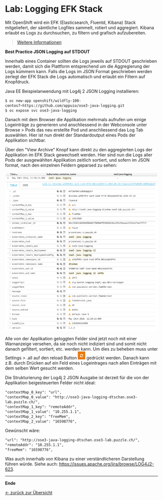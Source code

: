 # Lab: Logging EFK Stack

Mit OpenShift wird ein EFK (Elasticsearch, Fluentd, Kibana) Stack mitgeliefert, der sämtliche Logfiles sammelt, rotiert und aggregiert. Kibana erlaubt es Logs zu durchsuchen, zu filtern und grafisch aufzubereiten.

> [Weitere Informationen](https://docs.openshift.com/container-platform/3.5/install_config/aggregate_logging.html)

**Best Practice JSON Logging auf STDOUT**

Innerhalb eines Container sollten die Logs jeweils auf STDOUT geschrieben werden, damit sich die Plattform entsprechend um die Aggregierung der Logs kümmern kann. Falls die Logs im JSON Format geschrieben werden zerlegt der EFK Stack die Logs automatisch und erlaubt ein Filtern auf Knopfdruck.

Java EE Beispielanwendung mit Log4j 2 JSON Logging installieren:

```
$ oc new-app openshift/wildfly-100-centos7~https://github.com/appuio/ose3-java-logging.git
$ oc expose svc ose3-java-logging
```

Danach mit dem Browser die Applikation mehrmals aufrufen um einige Logeinträge zu generieren und anschliessend in der Webconsole unter Browse > Pods das neu erstellte Pod und anschliessend das Log Tab auswählen. Hier ist nun direkt der Standardoutput eines Pods der Applikation sichtbar.

Über den "View Archive" Knopf kann direkt zu den aggregierten Logs der Applikation im EFK Stack gewechselt werden. Hier sind nun die Logs aller Pods der ausgewählten Applikation zeitlich sortiert, und sofern im JSON format, nach den einzelnen Feldern geparsed zu sehen:

![Kibana Screenshot](/images/kibana1.png)

Alle von der Applikation geloggten Felder sind jetzt noch mit einer Warnanzeige versehen, da sie noch nicht indiziert sind und somit nicht danach gefiltert, sortiert, etc. werden kann. Um dies zu beheben muss unter Settings > .all auf den reload Button ![Kibana Reload Button](/images/kibana2.png) gedrückt werden. Danach kann z.B. durch Drücken auf ein Feld eines Logeintrages nach allen Einträgen mit dem selben Wert gesucht werden.

Die Strukturierung der Log4j 2 JSON Ausgabe ist derzeit für die von der Applikation beigesteuerten Felder nicht ideal:

    "contextMap_0_key": "url",
    "contextMap_0_value": "http://ose3-java-logging-dtschan.ose3-lab.puzzle.ch/",
    "contextMap_1_key": "remoteAddr",
    "contextMap_1_value": "10.255.1.1",
    "contextMap_2_key": "freeMem",
    "contextMap_2_value": "16598776",

Gewünscht wäre:

    "url": "http://ose3-java-logging-dtschan.ose3-lab.puzzle.ch/",
    "remoteAddr": "10.255.1.1",
    "freeMem": "16598776",

Was auch innerhalb von Kibana zu einer verständlicheren Darstellung führen würde. Siehe auch: https://issues.apache.org/jira/browse/LOG4J2-623.

---

**Ende**

[← zurück zur Übersicht](../README.md)
